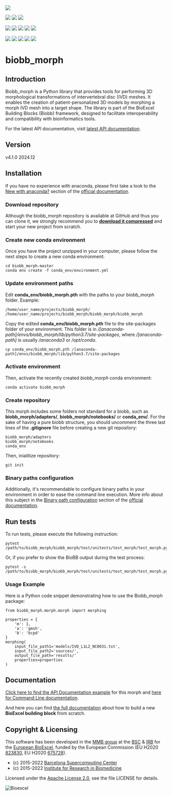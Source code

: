 [![](https://img.shields.io/github/v/tag/bioexcel/biobb_morph?label=Version)](https://GitHub.com/bioexcel/biobb_morph/tags/)

[![](https://img.shields.io/badge/OS-Unix%20%7C%20MacOS-blue)](https://github.com/bioexcel/biobb_morph)
[![](https://img.shields.io/badge/License-Apache%202.0-blue.svg)](https://opensource.org/licenses/Apache-2.0)
[![](https://img.shields.io/badge/Open%20Source%3f-Yes!-blue)](https://github.com/bioexcel/biobb_morph)

[![](https://readthedocs.org/projects/biobb-morph/badge/?version=latest&label=Docs)](https://biobb-morph.readthedocs.io/en/latest/?badge=latest)
[![](https://img.shields.io/website?down_message=Offline&label=Biobb%20Website&up_message=Online&url=https%3A%2F%2Fmmb.irbbarcelona.org%2Fbiobb%2F)](https://mmb.irbbarcelona.org/biobb/)
[![](https://img.shields.io/badge/Youtube-tutorials-blue?logo=youtube&logoColor=red)](https://www.youtube.com/@BioExcelCoE/search?query=biobb)
[![](https://zenodo.org/badge/DOI/10.1038/s41597-019-0177-4.svg)](https://doi.org/10.1038/s41597-019-0177-4)
[![](https://img.shields.io/endpoint?color=brightgreen&url=https%3A%2F%2Fapi.juleskreuer.eu%2Fcitation-badge.php%3Fshield%26doi%3D10.1038%2Fs41597-019-0177-4)](https://www.nature.com/articles/s41597-019-0177-4#citeas)

[![](https://docs.bioexcel.eu/biobb_morph/junit/testsbadge.svg)](https://docs.bioexcel.eu/biobb_morph/junit/report.html)
[![](https://docs.bioexcel.eu/biobb_morph/coverage/coveragebadge.svg)](https://docs.bioexcel.eu/biobb_morph/coverage/)
[![](https://docs.bioexcel.eu/biobb_morph/flake8/flake8badge.svg)](https://docs.bioexcel.eu/biobb_morph/flake8/)
[![](https://img.shields.io/github/last-commit/bioexcel/biobb_morph?label=Last%20Commit)](https://github.com/bioexcel/biobb_morph/commits/master)
[![](https://img.shields.io/github/issues/bioexcel/biobb_morph.svg?color=brightgreen&label=Issues)](https://GitHub.com/bioexcel/biobb_morph/issues/)


# biobb_morph

## Introduction
Biobb_morph is a Python library that provides tools for performing 3D morphological transformations of intervertebral disc (IVD) meshes. It enables the creation of patient-personalized 3D models by morphing a morph IVD mesh into a target shape. The library is part of the BioExcel Building Blocks (Biobb) framework, designed to facilitate interoperability and compatibility with bioinformatics tools.

For the latest API documentation, visit
[latest API documentation](http://biobb-morph.readthedocs.io/en/latest/).

## Version
v4.1.0 2024.12

## Installation

If you have no experience with anaconda, please first take a look to the [New with anaconda?](https://biobb-documentation.readthedocs.io/en/latest/first_steps.html#new-with-anaconda) section of the [official documentation](https://biobb-documentation.readthedocs.io/en/latest/).

### Download repository

Although the biobb_morph repository is available at GitHub and thus you can clone it, we strongly recommend you to [**download it compressed**](https://github.com/bioexcel/biobb_morph/archive/master.zip) and start your new project from scratch. 

### Create new conda environment

Once you have the project unzipped in your computer, please follow the next steps to create a new conda environment:

```console
cd biobb_morph-master
conda env create -f conda_env/environment.yml
```

### Update environment paths

Edit **conda_env/biobb_morph.pth** with the paths to your *biobb_morph* folder. Example:

```console
/home/user_name/projects/biobb_morph/
/home/user_name/projects/biobb_morph/biobb_morph/biobb_morph
```

Copy the edited **conda_env/biobb_morph.pth** file to the site-packages folder of your environment. This folder is in */[anaconda-path]/envs/biobb_morph/lib/python3.7/site-packages*, where */[anaconda-path]* is usually */anaconda3* or */opt/conda*.

```console
cp conda_env/biobb_morph.pth /[anaconda-path]/envs/biobb_morph/lib/python3.7/site-packages
```

### Activate environment

Then, activate the recently created *biobb_morph* conda environment:

```console
conda activate biobb_morph
```

### Create repository

This morph includes some folders not standard for a biobb, such as **biobb_morph/adapters/**, **biobb_morph/notebooks/** or **conda_env/**. For the sake of having a pure biobb structure, you should uncomment the three last lines of the **.gitignore** file before creating a new git repository:

```console
biobb_morph/adapters
biobb_morph/notebooks
conda_env
```
Then, inialitize repository:

```console
git init
```

### Binary paths configuration

Additionally, it's recommendable to configure binary paths in your environment in order to ease the command line execution. More info about this subject in the [Binary path configuration](https://biobb-documentation.readthedocs.io/en/latest/execution.html#binary-path-configuration) section of the [official documentation](https://biobb-documentation.readthedocs.io/en/latest/).

## Run tests

To run tests, please execute the following instruction:

```console
pytest /path/to/biobb_morph/biobb_morph/test/unitests/test_morph/test_morph.py
```
Or, if you prefer to show the BioBB output during the test process:

```console
pytest -s /path/to/biobb_morph/biobb_morph/test/unitests/test_morph/test_morph.py
```


### Usage Example

Here is a Python code snippet demonstrating how to use the Biobb_morph package:

```
from biobb_morph.morph.morph import morphing

properties = {
    'm': 1,
    'a': 'gmsh',
    'b': 'bcpd'
}
morphing(
    input_file_path1='models/IVD_L1L2_NC0031.txt',
    input_file_path2='sources/',
    output_file_path='results/'
    properties=properties
)
```


## Documentation

[Click here to find the API Documentation example](https://biobb-morph.readthedocs.io/en/latest/morph.html) for this morph and [here for Command Line documentation](http://biobb-morph.readthedocs.io/en/latest/command_line.html).

And here you can find [the full documentation](https://biobb-documentation.readthedocs.io/en/latest/) about how to build a new **BioExcel building block** from scratch.

## Copyright & Licensing
This software has been developed in the [MMB group](http://mmb.irbbarcelona.org) at the [BSC](http://www.bsc.es/) & [IRB](https://www.irbbarcelona.org/) for the [European BioExcel](http://bioexcel.eu/), funded by the European Commission (EU H2020 [823830](http://cordis.europa.eu/projects/823830), EU H2020 [675728](http://cordis.europa.eu/projects/675728)).

* (c) 2015-2022 [Barcelona Supercomputing Center](https://www.bsc.es/)
* (c) 2015-2022 [Institute for Research in Biomedicine](https://www.irbbarcelona.org/)

Licensed under the
[Apache License 2.0](https://www.apache.org/licenses/LICENSE-2.0), see the file LICENSE for details.

![](https://bioexcel.eu/wp-content/uploads/2019/04/Bioexcell_logo_1080px_transp.png "Bioexcel")
